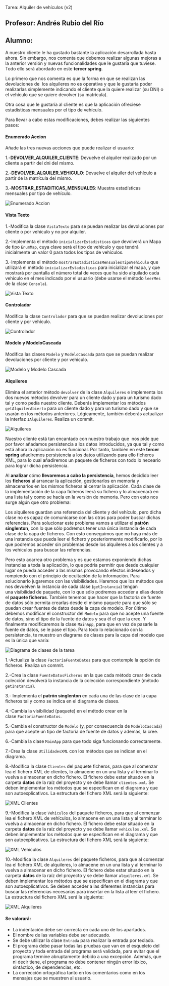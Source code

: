  Tarea: Alquiler de vehículos (v2)
## Profesor: Andrés Rubio del Río
## Alumno:

A nuestro cliente le ha gustado bastante la aplicación desarrollada hasta ahora. Sin embargo, nos comenta que debemos realizar algunas mejoras a la anterior versión y nuevas funcionalidades que le gustaría que tuviese. Todo ello será abordado en este **tercer spring**.

Lo primero que nos comenta es que la forma en que se realizan las devoluciones de  los alquileres no es operativa y que le gustaría poder realizarlas simplemente indicando el cliente que la quiere realizar (su DNI) o el vehículo que se quiere devolver (su matrícula). 

Otra cosa que le gustaría al cliente es que la aplicación ofreciese estadísticas mensuales por el tipo de vehículo.

Para llevar a cabo estas modificaciones, debes realizar las siguientes pasos:

#### Enumerado Accion

Añade las tres nuevas acciones que puede realizar el usuario: 

1.-**DEVOLVER_ALQUILER_CLIENTE**: Devuelve el alquiler realizado por un cliente a partir del dni del mismo.

2.-**DEVOLVER_ALQUILER_VEHICULO**: Devuelve el alquiler del vehículo a partir de la matrícula del mismo. 

3.-**MOSTRAR_ESTADITICAS_MENSUALES**: Muestra estadísticas mensuales por tipo de vehículo.

![Enumerado Accion](src/main/resources/uml/Accion.png)

#### Vista Texto

1.-Modifica la clase `VistaTexto` para se puedan realizar las devoluciones por cliente o por vehículo y no por alquiler.

2.-Implementa el método `inicializarEstadisticas` que devolverá un Mapa de tipo `EnumMap`, cuya clave será el tipo de vehículo y que tendrá inicialmente un valor 0 para todos los tipos de vehículos.

3.-Implementa el método `mostrarEstadisticasMensualesTipoVehiculo` que utilizará el método `inicializarEstadisticas` para inicializar el mapa, y que mostrará por pantalla el número total de veces que ha sido alquilado cada vehículo en el mes indicado por el usuario (debe usarse el método `leerMes` de la clase `Consola`).

![Vista Texto](src/main/resources/uml/VistaTexto.png)

#### Controlador

Modifica la clase `Controlador` para que se puedan realizar devoluciones por cliente y por vehículo.

![Controlador](src/main/resources/uml/Controlador.png)

#### Modelo y ModeloCascada

Modifica las clases `Modelo` y `ModeloCascada` para que se puedan realizar devoluciones por cliente y por vehículo.

![Modelo y Modelo Cascada](src/main/resources/uml/Modelo_ModeloCascada.png)

#### Alquileres

Elimina el anterior método `devolver` de la clase `Alquileres` e implementa los dos nuevos métodos devolver para un cliente dado y para un turismo dado tal y como pedía nuestro cliente. Deberás implementar los métodos `getAlquilerAbierto` para un cliente dado y para un turismo dado y que se usarán en los métodos anteriores. Lógicamente, también deberás actualizar la interfaz `IAlquileres`. Realiza un commit.

![Alquileres](src/main/resources/uml/Alquileres.png)

Nuestro cliente está tan encantado con nuestro trabajo que  nos pide que por favor añadamos persistencia a los datos introducidos, ya que tal y como está ahora la aplicación no es funcional. Por tanto, también en este **tercer spring** añadiremos persistencia a los datos utilizando para ello ficheros XML, para lo cual añadiremos un paquete de ficheros con todo lo neceario para lograr dicha persistencia.

Al **analizar** cómo **llevaremos a cabo la persistencia**, hemos decidido leer los **ficheros** al arrancar la aplicación, gestionarlos en memoria y almacenarlos en los mismos ficheros al cerrar la aplicación. Cada clase de la implementación de la capa ficheros leerá su fichero y lo almacenará en una lista tal y como se hacía en la versión de memoria. Pero con esto nos surge algún que otro problema:

Los alquileres guardan una referencia del cliente y del vehículo, pero dicha clase no es capaz de comunicarse con las otras para poder buscar dichas referencias. Para solucionar este problema vamos a utilizar el **patrón singlenton**, con lo que sólo podremos tener una única instancia de cada clase de la capa de ficheros. Con esto conseguimos que no haya más de una instancia que pueda leer el fichero y posteriormente modificarlo, por lo que podremos acceder sin problemas desde los alquileres a los clientes y a los vehículos para buscar las referencias.

Pero esto acarrea otro problema y es que estamos exponiendo dichas instancias a toda la aplicación, lo que podría permitir que desde cualquier lugar se pueda acceder a las mismas provocando efectos indeseados y rompiendo con el principio de ocultación de la información. Para solucionarlo jugaremos con las visibilidades. Haremos que los métodos que nos devuelven la instancia de cada clase (`getInstancia`) tengan una visibilidad de paquete, con lo que sólo podremos acceder a ellas desde el **paquete ficheros**. También tenemos que hacer que la factoría de fuente de datos sólo permita crearlas desde el mismo paquete para que sólo se puedan crear fuentes de datos desde la capa de modelo. Por último debemos modificar el constructor del `Modelo` para que no acepte una fuente de datos, sino el tipo de la fuente de datos y sea él el que la cree. Y finalmente modificaremos la clase `MainApp`, para que en vez de pasarle la fuente de datos, se le pase el tipo.
Para todo lo relacionado con la persistencia, te muestro un diagrama de clases para la capa del modelo que es la única que varía:

![Diagrama de clases de la tarea](src/main/resources/uml/AlquilerVehiculosFicheros0.png)


1.-Actualiza la clase `FactoriaFuenteDatos` para que contemple la opción de ficheros. Realiza un commit.

2.-Crea la clase `FuenteDatosFicheros` en la que cada método crear de cada colección devolverá la instancia de la colección correspondiente (método `getInstancia`).

3.- Implementa el **patrón singlenton** en cada una de las clase de la capa ficheros tal y como se indica en el diagrama de clases.

4.-Cambia la visibilidad (paquete) en el método crear en la clase `FactoriaFuenteDatos`.

5.-Cambia el constructor de `Modelo` (y, por consecuencia de `ModeloCascada`) para que acepte un tipo de factoría de fuente de datos y además, la cree.

6.-Cambia la clase `MainApp` para que todo siga funcionando correctamente.

7.-Crea la clase `UtilidadesXML` con los métodos que se indican en el diagrama.

8.-Modifica la clase `Clientes` del paquete ficheros, para que al comenzar lea el fichero XML de clientes, lo almacene en un una lista y al terminar lo vuelva a almacenar en dicho fichero. El fichero debe estar situado en la carpeta **datos** de la raíz del proyecto y se debe llamar `clientes.xml`. Se deben implementar los métodos que se especifican en el diagrama y que son autoexplicativos. La estructura del fichero XML será la siguiente:

![XML Clientes](src/main/resources/uml/xml_clientes.png)

9.-Modifica la clase `Vehiculos` del paquete ficheros, para que al comenzar lea el fichero XML de vehículos, lo almacene en un una lista y al terminar lo vuelva a almacenar en dicho fichero. El fichero debe estar situado en la carpeta **datos** de la raíz del proyecto y se debe llamar `vehiculos.xml`. Se deben implementar los métodos que se especifican en el diagrama y que son autoexplicativos. La estructura del fichero XML será la siguiente:

![XML Vehiculos](src/main/resources/uml/xml_vehiculos.png)

10.-Modifica la clase `Alquileres` del paquete ficheros, para que al comenzar lea el fichero XML de alquileres, lo almacene en un una lista y al terminar lo vuelva a almacenar en dicho fichero. El fichero debe estar situado en la carpeta **datos** de la raíz del proyecto y se debe llamar `alquileres.xml`. Se deben implementar los métodos que se especifican en el diagrama y que son autoexplicativos. Se deben acceder a las diferentes instancias para buscar las referencias necesarias para insertar en la lista al leer el fichero. La estructura del fichero XML será la siguiente:

![XML Alquileres](src/main/resources/uml/xml_alquileres.png)



#### Se valorará:

- La indentación debe ser correcta en cada uno de los apartados.
- El nombre de las variables debe ser adecuado.
- Se debe utilizar la clase `Entrada` para realizar la entrada por teclado.
- El programa debe pasar todas las pruebas que van en el esqueleto del proyecto y toda entrada del programa será validada, para evitar que el programa termine abruptamente debido a una excepción. Además, que ni decir tiene, el programa no debe contener ningún error léxico, sintáctico, de dependencias, etc.
- La corrección ortográfica tanto en los comentarios como en los mensajes que se muestren al usuario.
